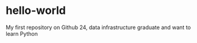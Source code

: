 # hello-world
My first repository on Github
24, data infrastructure graduate and want to learn Python
